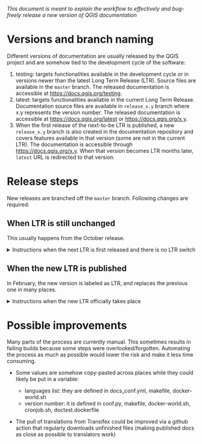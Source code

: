 _This document is meant to explain the workflow to effectively
and bug-freely release a new version of QGIS documentation_ 

# Versions and branch naming

Different versions of documentation are usually released by the QGIS project
and are somehow tied to the development cycle of the software:

1. testing: targets functionalities available in the development cycle
or in versions newer than the latest Long Term Release (LTR).
Source files are available in the `master` branch.
The released documentation is accessible at https://docs.qgis.org/testing.
1. latest: targets functionalities available in the current Long Term Release.
Documentation source files are available in `release_x.y` branch where x.y represents the version number.
The released documentation is accessible at https://docs.qgis.org/latest
or https://docs.qgis.org/x.y.
1. When the first release of the next-to-be LTR is published, a new `release_x.y` branch is also created
in the documentation repository and covers features available in that version (some are not in the current LTR).
The documentation is accessible through https://docs.qgis.org/x.y.
When that version becomes LTR months later, `latest` URL is redirected to that version.


# Release steps

New releases are branched off the `master` branch.
Following changes are required:

## When LTR is still unchanged
This usually happens from the October release.
<details>
  <summary>Instructions when the next LTR is first released and there is no LTR switch</summary>

### master branch
<details>

#### Before creating the new release branch
Following changes have to be done in `master` branch before you create the new release branch.
Otherwise, you will have to do the changes twice: in master and in the new branch.

- [ ] In [substitutions.txt](substitutions.txt) file, replace |CURRENT| value with the new version number
- [ ] In [docs_conf.yml](docs_conf.yml) file: add the new release number to the `version_list` parameter

#### After the new branch is created
- [ ] In [substitutions.txt](substitutions.txt) file:
  - [ ] Remove intermediate versions substitutions and their occurrences in the rst files
  - [ ] Add substitutions for the versions of the next LTR cycle that starts
        (e.g. if you just create the release_3.22 branch, you should add
        to the master branch substitutions for 3.24, 3.26 and 3.28)
- [ ] In [auto-label.yml](.github/workflows/auto-label.yml) file: update list of versions labels to listen to
</details>

### Current LTR branch
<details>

- [ ] In [docs_conf.yml](docs_conf.yml) file, add the new release number to the `version_list` parameter
</details>

### New release_x.y branch
<details>
New releases are branched off the `master` branch and thus require a set of changes.

- [ ] Ensure that changes to do in master before creating the new release branch are applied
- [ ] In [conf.py](conf.py) file:
  - [ ] set the `version` value (in the form x.y)
  - [ ] set the html_context `isTesting` option to `False`
- [ ] In [README.MD](README.MD) file, update the badges to point to the current branch instead of master
- [ ] In [Makefile](Makefile) file, set the `VERSION` number as in the conf.py file
- [ ] In [docker-world.sh](docker-world.sh) file: replace `QGIS-Documentation` with `QGIS-Documentation-x.y`
- [ ] In [cronjob.sh](cronjob.sh) file:
  - [ ] replace `QGIS-Documentation` with `QGIS-Documentation-x.y`
  - [ ] replace `qgis_docs_master_build` with `qgis_docs_x.y_build`
- [ ] In [doctest.dockerfile](doctest.dockerfile): set the project container to pull QGIS sources from (i.e. `release-x_y`)
- [ ] In main [index.rst](docs/index.rst) file: replace `testing` with `x.y` in the Table Of Contents
</details>

### Repository and project configuration
- [ ] ⚠️ Make sure that the [C++ API documentation](https://api.qgis.org/api) of the new version is available.
- [ ] ⚠️ Make sure that the [PyQGIS documentation](https://qgis.org/pyqgis) of the new version is available.
- [ ] Add new labels to triage issues and pull requests: `backport <new_branch>`, new target versions
- [ ] Create a new milestone for the new cycle of LTR that starts

### Server
- [ ] Update commands to publish the new version (in English, as html, zip and pdf)
  and avoid redirecting it to testing
</details>


## When the new LTR is published
In February, the new version is labeled as LTR, and replaces the previous one in many places.
<details>
  <summary>Instructions when the new LTR officially takes place</summary>

### Old LTR branch 
<details>

- [ ] In [conf.py](conf.py) file: set the html_context `outdated` option to `True`
- [ ] Pull translations for all languages from transifex
  (see instructions in [README](README.md) file)
- [ ] Build the docs one more time

</details>

### New LTR branch 
<details>

- [ ] In [docs_conf.yml](docs_conf.yml) file: add target languages to the `supported_languages` parameter.
  These are the languages that will be published in the documentation.
  A threshold of 5% is currently applied to candidates.
- [ ] In [docker-world.sh](docker-world.sh) file: complete the `langs` variable with the supported languages
- [ ] In the [makefile](makefile):
  - [ ] set `VERSION` parameter to the version number
  - [ ] add the supported languages to the `LANGUAGES` parameter 
- [ ] Copy the [locale](locale) folder from the previous LTR to the new one
- [ ] Generate new English source files (see instructions in [README](README.md) file)
- [ ] Pull/Copy-paste translated files from the old LTR branch to the new LTR branch
</details>

### Transifex platform
<details>
Translated versions are available only for long term releases and only the active LTR
is being translated. So when a new LTR is published, we disconnect the old one and connect the new one.

- [ ] ⚠️ Make sure that the translated files from the old LTR branch have been correctly pasted
  to the new LTR branch
- [ ] Link the new LTR branch to the QGIS-Documentation project
  ([read docs on Transifex](https://docs.transifex.com/transifex-github-integrations/github-tx-ui))
- [ ] If the connection above does not correctly proceed and update files in the transifex platform,
  see workaround instructions in [README](README.md) file
</details>

### master branch
<details>

- [ ] In [fix_versions.sh](scripts/fix_versions.sh) file:
  - [ ] add the old LTR number to the `DEPRECATED` parameter
  - [ ] add the new LTR number to the `DOCVERSIONS` parameter
- [ ] In [pofiles.yml](.github/workflows/pofiles.yml): update references to the new LTR branch in order
  to generate updated English \*.po source files to push to Transifex
- [ ] In [translation_statistics.yml](.github/workflows/translation_statistics.yml): update references to
  the branch to generate translation statistics for the new LTR
</details>

### Server
<details>

- [ ] Redirect `latest` URL to the new LTR pages
- [ ] Update commands to publish the new version (in released languages, as html, zip and pdf)
</details>

</details>

# Possible improvements
Many parts of the process are currently manual. This sometimes results in failing builds because
some steps were overlooked/forgotten.
Automating the process as much as possible would lower the risk and make it less time consuming.

* Some values are somehow copy-pasted across places while they could likely be put in a variable: 

  * languages list: they are defined in docs_conf.yml, makefile, docker-world.sh
  * version number: it is defined in conf.py, makefile, docker-world.sh, cronjob.sh, doctest.dockerfile
* The pull of translations from Transifex could be improved via a github action that regularly
  downloads unfinished files (making published docs as close as possible to translators work)
